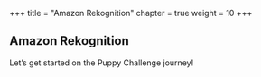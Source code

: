 +++
title = "Amazon Rekognition"
chapter = true
weight = 10
+++

## Amazon Rekognition

Let’s get started on the Puppy Challenge journey!

